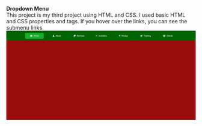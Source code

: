 **Dropdown Menu**
<br/>
This project is my third project using HTML and CSS. I used basic HTML and CSS properties and tags. If you hover over the links, you can see the submenu links.
<br/>
![Dropdown Menu](dropdown-menu.png)
